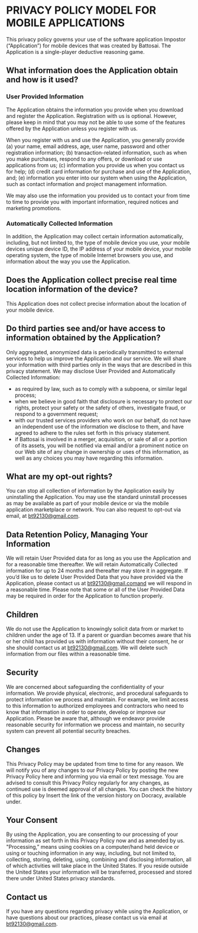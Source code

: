# PRIVACY POLICY MODEL FOR MOBILE APPLICATIONS
 
This privacy policy governs your use of the software application Impostor (“Application”) for mobile devices that was created by Battosai. The Application is a single-player deductive reasoning game. 
 
## What information does the Application obtain and how is it used?
 
### User Provided Information 
The Application obtains the information you provide when you download and register the Application. Registration with us is optional. However, please keep in mind that you may not be able to use some of the features offered by the Application unless you register with us.
 
 
When you register with us and use the Application, you generally provide (a) your name, email address, age, user name, password and other registration information; (b) transaction-related information, such as when you make purchases, respond to any offers, or download or use applications from us; (c) information you provide us when you contact us for help; (d) credit card information for purchase and use of the Application, and; (e) information you enter into our system when using the Application, such as contact information and project management information.
 
We may also use the information you provided us to contact your from time to time to provide you with important information, required notices and marketing promotions.
### Automatically Collected Information 
 
In addition, the Application may collect certain information automatically, including, but not limited to, the type of mobile device you use, your mobile devices unique device ID, the IP address of your mobile device, your mobile operating system, the type of mobile Internet browsers you use, and information about the way you use the Application. 
 
 
## Does the Application collect precise real time location information of the device?
 
This Application does not collect precise information about the location of your mobile device. 
 
## Do third parties see and/or have access to information obtained by the Application?
 
Only aggregated, anonymized data is periodically transmitted to external services to help us improve the Application and our service. We will share your information with third parties only in the ways that are described in this privacy statement.
We may disclose User Provided and Automatically Collected Information:
   
*	as required by law, such as to comply with a subpoena, or similar legal process;
*	when we believe in good faith that disclosure is necessary to protect our rights, protect your safety or the safety of others, investigate fraud, or respond to a government request;
*	with our trusted services providers who work on our behalf, do not have an independent use of the information we disclose to them, and have agreed to adhere to the rules set forth in this privacy statement.
*	if Battosai is involved in a merger, acquisition, or sale of all or a portion of its assets, you will be notified via email and/or a prominent notice on our Web site of any change in ownership or uses of this information, as well as any choices you may have regarding this information.
 
 
## What are my opt-out rights?
 
You can stop all collection of information by the Application easily by uninstalling the Application. You may use the standard uninstall processes as may be available as part of your mobile device or via the mobile application marketplace or network. You can also request to opt-out via email, at bt92130@gmail.com.
 
## Data Retention Policy, Managing Your Information
We will retain User Provided data for as long as you use the Application and for a reasonable time thereafter. We will retain Automatically Collected information for up to 24 months and thereafter may store it in aggregate. If you’d like us to delete User Provided Data that you have provided via the Application, please contact us at bt92130@gmail.comand we will respond in a reasonable time. Please note that some or all of the User Provided Data may be required in order for the Application to function properly.
 
## Children
 
We do not use the Application to knowingly solicit data from or market to children under the age of 13. If a parent or guardian becomes aware that his or her child has provided us with information without their consent, he or she should contact us at bt92130@gmail.com. We will delete such information from our files within a reasonable time.
 
## Security
 
We are concerned about safeguarding the confidentiality of your information. We provide physical, electronic, and procedural safeguards to protect information we process and maintain. For example, we limit access to this information to authorized employees and contractors who need to know that information in order to operate, develop or improve our Application. Please be aware that, although we endeavor provide reasonable security for information we process and maintain, no security system can prevent all potential security breaches.
 
## Changes
This Privacy Policy may be updated from time to time for any reason. We will notify you of any changes to our Privacy Policy by posting the new Privacy Policy here and informing you via email or text message. You are advised to consult this Privacy Policy regularly for any changes, as continued use is deemed approval of all changes. You can check the history of this policy by Insert the link of the version history on Docracy, available under.
 
## Your Consent
By using the Application, you are consenting to our processing of your information as set forth in this Privacy Policy now and as amended by us. "Processing,” means using cookies on a computer/hand held device or using or touching information in any way, including, but not limited to, collecting, storing, deleting, using, combining and disclosing information, all of which activities will take place in the United States. If you reside outside the United States your information will be transferred, processed and stored there under United States privacy standards. 
 
## Contact us
If you have any questions regarding privacy while using the Application, or have questions about our practices, please contact us via email at bt92130@gmail.com.
